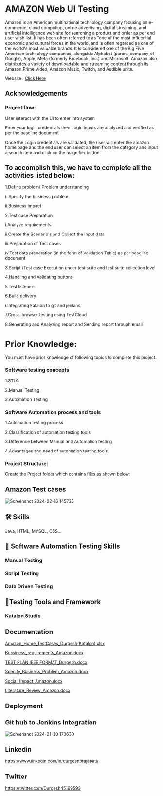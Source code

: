 

# AMAZON Web UI Testing

Amazon is an American multinational technology company focusing on e-commerce, cloud computing, online advertising, digital streaming, and artificial intelligence web site for searching a product and order as per end user wish list. It has been often referred to as "one of the most influential economic and cultural forces in the world, and is often regarded as one of the world's most valuable brands. It is considered one of the Big Five  American technology companies, alongside Alphabet (parent_company_of Google), Apple, Meta (formerly Facebook, Inc.) and Microsoft. Amazon also distributes a variety of downloadable and streaming content through its Amazon Prime Video, Amazon Music, Twitch, and Audible units.


Website : [Click Here](https://www.amazon.in/)

## Acknowledgements

 ### Project flow:

User interact with the UI to enter into system

Enter your login credentials then Login inputs are analyzed and verified as per the baseline document

Once the Login credentials are validated, the user will enter the amazon home page and the end user can select an item from the category and input a search item and click on the magnifier button.

## To accomplish this, we have to complete all the activities listed below:

1.Define problem/ Problem understanding

i. Specify the business problem

ii.Business impact 

 2.Test case Preparation

i.Analyze requirements

ii.Create the Scenario's and Collect the input data

iii.Preparation of Test cases

iv.Test data preparation (in the form of Validation Table) as per baseline document

3.Script /Test case Execution under test suite and test suite collection level 

4.Handling  and Validating buttons

5.Test listeners

6.Build delivery

i.Integrating katalon to git and jenkins

7.Cross-browser testing using TestCloud

8.Generating and Analyzing report and Sending report through email

# Prior Knowledge:

 You must  have prior knowledge of following topics to complete this project.

### Software testing concepts

1.STLC	

2.Manual Testing

3.Automation Testing

### Software Automation process and tools 

1.Automation testing process

2.Classification of  automation testing tools

3.Difference between Manual and Automation testing

4.Advantages and need of automation testing tools

### Project  Structure:


Create the Project folder which contains files as shown below:
## Amazon Test cases

![Screenshot 2024-02-16 145735](https://github.com/Mrprajapati18/Katalon_Automation_Testing_SB_Amazon/assets/143236347/e9277a39-777d-4e20-99df-fce1f306bf18)


## 🛠 Skills
Java, HTML, MYSQL, CSS...

## 🔗 Software Automation Testing Skills
### Manual Testing 
### Script Testing
### Data Driven Testing

## 🔗Testing Tools and Framework
 ### Katalon Studio
  

## Documentation

[Amazon_Home_TestCases_Durgesh(Katalon).xlsx](https://github.com/Mrprajapati18/Katalon_Automation_Testing_SB_Amazon/files/14322106/Amazon_Home_TestCases_Durgesh.Katalon.xlsx)

[Bussiness_requirements_Amazon.docx](https://github.com/Mrprajapati18/Katalon_Automation_Testing_SB_Amazon/files/14322112/Bussiness_requirements_Amazon.docx)

[TEST PLAN IEEE FORMAT_Durgesh.docx](https://github.com/Mrprajapati18/Katalon_Automation_Testing_SB_Amazon/files/14322111/TEST.PLAN.IEEE.FORMAT_Durgesh.docx)

[Specify_Business_Problem_Amazon.docx](https://github.com/Mrprajapati18/Katalon_Automation_Testing_SB_Amazon/files/14322110/Specify_Business_Problem_Amazon.docx)

[Social_Impact_Amazon.docx](https://github.com/Mrprajapati18/Katalon_Automation_Testing_SB_Amazon/files/14322109/Social_Impact_Amazon.docx)

[Literature_Review_Amazon.docx](https://github.com/Mrprajapati18/Katalon_Automation_Testing_SB_Amazon/files/14322108/Literature_Review_Amazon.docx)


## Deployment

## Git hub to Jenkins Integration

![Screenshot 2024-01-30 170630](https://github.com/Mrprajapati18/Katalon_Automation_Testing_SB_Amazon/assets/143236347/0aa9d1da-3455-4e9d-858a-307509aedf57)

## Linkedin
https://www.linkedin.com/in/durgeshprajapati/
## Twitter
https://twitter.com/Durgesh45169593

